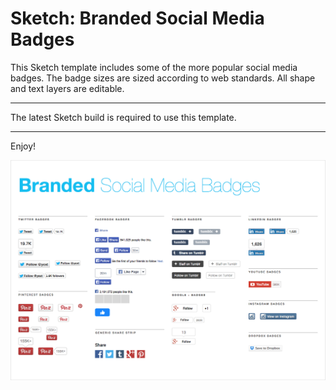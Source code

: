 Sketch: Branded Social Media Badges
====================

This Sketch template includes some of the more popular social media badges. 
The badge sizes are sized according to web standards.
All shape and text layers are editable. 

- - -

The latest Sketch build is required to use this template. 

- - -

Enjoy!

![Branded Social Badges](sketch-social-badges.png)
